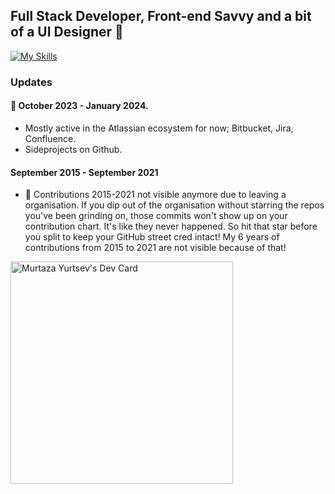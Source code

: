 ## Full Stack Developer, Front-end Savvy and a bit of a UI Designer 👋

[![My Skills](https://skillicons.dev/icons?i=js,vue,next,nuxt,typescript,svelte,css,scss,tailwind,bootstrap,jquery,php,laravel,html,mysql,figma,vscode,vite,git&theme=dark&perline=10)](https://skillicons.dev)

### Updates

#### 🔭 October 2023 - January 2024. 
- Mostly active in the Atlassian ecosystem for now; Bitbucket, Jira, Confluence.
- Sideprojects on Github.
  
#### September 2015 -  September 2021
- 📌 Contributions 2015-2021 not visible anymore due to leaving a organisation. If you dip out of the organisation without starring the repos you've been grinding on, those commits won't show up on your contribution chart. It's like they never happened. So hit that star before you split to keep your GitHub street cred intact! My 6 years of contributions from 2015 to 2021 are not visible because of that!

<a href="https://app.daily.dev/myurtsev"><img src="https://api.daily.dev/devcards/v2/zsYrypcqShdVr7a2DXeOI.png?r=krt" width="356" alt="Murtaza Yurtsev's Dev Card"/></a>
